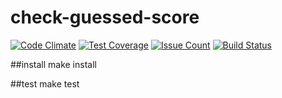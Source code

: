 # check-guessed-score

[![Code Climate](https://codeclimate.com/github/maximtop/check-guessed-score/badges/gpa.svg)](https://codeclimate.com/github/maximtop/check-guessed-score)
[![Test Coverage](https://codeclimate.com/github/maximtop/check-guessed-score/badges/coverage.svg)](https://codeclimate.com/github/maximtop/check-guessed-score/coverage)
[![Issue Count](https://codeclimate.com/github/maximtop/check-guessed-score/badges/issue_count.svg)](https://codeclimate.com/github/maximtop/check-guessed-score)
[![Build Status](https://travis-ci.org/maximtop/check-guessed-score.svg?branch=master)](https://travis-ci.org/maximtop/check-guessed-score)

##install
make install

##test
make test